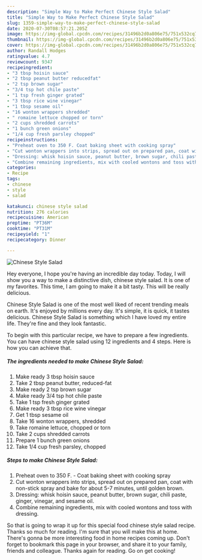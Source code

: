 ```yaml
---
description: "Simple Way to Make Perfect Chinese Style Salad"
title: "Simple Way to Make Perfect Chinese Style Salad"
slug: 1359-simple-way-to-make-perfect-chinese-style-salad
date: 2020-07-30T08:57:21.205Z
image: https://img-global.cpcdn.com/recipes/31496b2d0a806e75/751x532cq70/chinese-style-salad-recipe-main-photo.jpg
thumbnail: https://img-global.cpcdn.com/recipes/31496b2d0a806e75/751x532cq70/chinese-style-salad-recipe-main-photo.jpg
cover: https://img-global.cpcdn.com/recipes/31496b2d0a806e75/751x532cq70/chinese-style-salad-recipe-main-photo.jpg
author: Randall Hodges
ratingvalue: 4.7
reviewcount: 9347
recipeingredient:
- "3 tbsp hoisin sauce"
- "2 tbsp peanut butter reducedfat"
- "2 tsp brown sugar"
- "3/4 tsp hot chile paste"
- "1 tsp fresh ginger grated"
- "3 tbsp rice wine vinegar"
- "1 tbsp sesame oil"
- "16 wonton wrappers shredded"
- " romaine lettuce chopped or torn"
- "2 cups shredded carrots"
- "1 bunch green onions"
- "1/4 cup fresh parsley chopped"
recipeinstructions:
- "Preheat oven to 350 F. Coat baking sheet with cooking spray"
- "Cut wonton wrappers into strips, spread out on prepared pan, coat with non-stick spray and bake for about 5-7 minutes, until golden brown."
- "Dressing: whisk hoisin sauce, peanut butter, brown sugar, chili paste, ginger, vinegar, and sesame oil."
- "Combine remaining ingredients, mix with cooled wontons and toss with dressing."
categories:
- Recipe
tags:
- chinese
- style
- salad

katakunci: chinese style salad 
nutrition: 276 calories
recipecuisine: American
preptime: "PT36M"
cooktime: "PT31M"
recipeyield: "1"
recipecategory: Dinner

---
```



![Chinese Style Salad](https://img-global.cpcdn.com/recipes/31496b2d0a806e75/751x532cq70/chinese-style-salad-recipe-main-photo.jpg)

Hey everyone, I hope you're having an incredible day today. Today, I will show you a way to make a distinctive dish, chinese style salad. It is one of my favorites. This time, I am going to make it a bit tasty. This will be really delicious.

Chinese Style Salad is one of the most well liked of recent trending meals on earth. It's enjoyed by millions every day. It's simple, it is quick, it tastes delicious. Chinese Style Salad is something which I have loved my entire life. They're fine and they look fantastic.




To begin with this particular recipe, we have to prepare a few ingredients. You can have chinese style salad using 12 ingredients and 4 steps. Here is how you can achieve that.

<!--inarticleads1-->

##### The ingredients needed to make Chinese Style Salad:

1. Make ready 3 tbsp hoisin sauce
1. Take 2 tbsp peanut butter, reduced-fat
1. Make ready 2 tsp brown sugar
1. Make ready 3/4 tsp hot chile paste
1. Take 1 tsp fresh ginger grated
1. Make ready 3 tbsp rice wine vinegar
1. Get 1 tbsp sesame oil
1. Take 16 wonton wrappers, shredded
1. Take  romaine lettuce, chopped or torn
1. Take 2 cups shredded carrots
1. Prepare 1 bunch green onions
1. Take 1/4 cup fresh parsley, chopped




<!--inarticleads2-->

##### Steps to make Chinese Style Salad:

1. Preheat oven to 350 F. - Coat baking sheet with cooking spray
1. Cut wonton wrappers into strips, spread out on prepared pan, coat with non-stick spray and bake for about 5-7 minutes, until golden brown.
1. Dressing: whisk hoisin sauce, peanut butter, brown sugar, chili paste, ginger, vinegar, and sesame oil.
1. Combine remaining ingredients, mix with cooled wontons and toss with dressing.




So that is going to wrap it up for this special food chinese style salad recipe. Thanks so much for reading. I'm sure that you will make this at home. There's gonna be more interesting food in home recipes coming up. Don't forget to bookmark this page in your browser, and share it to your family, friends and colleague. Thanks again for reading. Go on get cooking!
